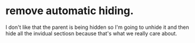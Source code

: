 
# remove automatic hiding.

I don't like that the parent is being hidden so I'm going to unhide it and then hide all the invidual sectiosn because that's what we really care about.
